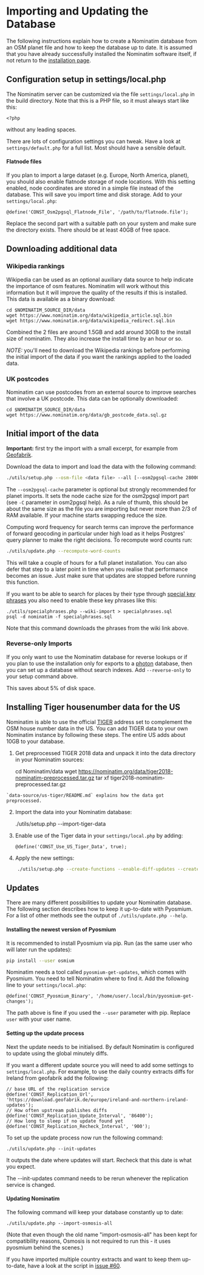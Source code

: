 # Importing and Updating the Database

The following instructions explain how to create a Nominatim database
from an OSM planet file and how to keep the database up to date. It
is assumed that you have already successfully installed the Nominatim
software itself, if not return to the [installation page](Installation.md).

## Configuration setup in settings/local.php

The Nominatim server can be customized via the file `settings/local.php`
in the build directory. Note that this is a PHP file, so it must always
start like this:

    <?php

without any leading spaces.

There are lots of configuration settings you can tweak. Have a look
at `settings/default.php` for a full list. Most should have a sensible default.

#### Flatnode files

If you plan to import a large dataset (e.g. Europe, North America, planet),
you should also enable flatnode storage of node locations. With this
setting enabled, node coordinates are stored in a simple file instead
of the database. This will save you import time and disk storage.
Add to your `settings/local.php`:

    @define('CONST_Osm2pgsql_Flatnode_File', '/path/to/flatnode.file');

Replace the second part with a suitable path on your system and make sure
the directory exists. There should be at least 40GB of free space.

## Downloading additional data

### Wikipedia rankings

Wikipedia can be used as an optional auxiliary data source to help indicate
the importance of osm features. Nominatim will work without this information
but it will improve the quality of the results if this is installed.
This data is available as a binary download:

    cd $NOMINATIM_SOURCE_DIR/data
    wget https://www.nominatim.org/data/wikipedia_article.sql.bin
    wget https://www.nominatim.org/data/wikipedia_redirect.sql.bin

Combined the 2 files are around 1.5GB and add around 30GB to the install
size of nominatim. They also increase the install time by an hour or so.

*NOTE:* you'll need to download the Wikipedia rankings before performing
the initial import of the data if you want the rankings applied to the
loaded data.

### UK postcodes

Nominatim can use postcodes from an external source to improve searches that involve a UK postcode. This data can be optionally downloaded: 

    cd $NOMINATIM_SOURCE_DIR/data
    wget https://www.nominatim.org/data/gb_postcode_data.sql.gz


## Initial import of the data

**Important:** first try the import with a small excerpt, for example from
[Geofabrik](https://download.geofabrik.de).

Download the data to import and load the data with the following command:

```sh
./utils/setup.php --osm-file <data file> --all [--osm2pgsql-cache 28000] 2>&1 | tee setup.log
```

The `--osm2pgsql-cache` parameter is optional but strongly recommended for
planet imports. It sets the node cache size for the osm2pgsql import part
(see `-C` parameter in osm2pgsql help). As a rule of thumb, this should be
about the same size as the file you are importing but never more than
2/3 of RAM available. If your machine starts swapping reduce the size.

Computing word frequency for search terms can improve the performance of
forward geocoding in particular under high load as it helps Postgres' query
planner to make the right decisions. To recompute word counts run:

```sh
./utils/update.php --recompute-word-counts
```

This will take a couple of hours for a full planet installation. You can
also defer that step to a later point in time when you realise that
performance becomes an issue. Just make sure that updates are stopped before
running this function.

If you want to be able to search for places by their type through
[special key phrases](https://wiki.openstreetmap.org/wiki/Nominatim/Special_Phrases)
you also need to enable these key phrases like this:

    ./utils/specialphrases.php --wiki-import > specialphrases.sql
    psql -d nominatim -f specialphrases.sql

Note that this command downloads the phrases from the wiki link above.

### Reverse-only Imports

If you only want to use the Nominatim database for reverse lookups or
if you plan to use the installation only for exports to a
[photon](http://photon.komoot.de/) database, then you can set up a database
without search indexes. Add `--reverse-only` to your setup command above.

This saves about 5% of disk space.


## Installing Tiger housenumber data for the US

Nominatim is able to use the official [TIGER](https://www.census.gov/geo/maps-data/data/tiger.html)
address set to complement the OSM house number data in the US. You can add
TIGER data to your own Nominatim instance by following these steps. The
entire US adds about 10GB to your database.

  1. Get preprocessed TIGER 2018 data and unpack it into the
     data directory in your Nominatim sources:

        cd Nominatim/data
        wget https://nominatim.org/data/tiger2018-nominatim-preprocessed.tar.gz
        tar xf tiger2018-nominatim-preprocessed.tar.gz

    `data-source/us-tiger/README.md` explains how the data got preprocessed.

  2. Import the data into your Nominatim database: 

        ./utils/setup.php --import-tiger-data

  3. Enable use of the Tiger data in your `settings/local.php` by adding:

         @define('CONST_Use_US_Tiger_Data', true);

  4. Apply the new settings:

```sh
    ./utils/setup.php --create-functions --enable-diff-updates --create-partition-functions
```


## Updates

There are many different possibilities to update your Nominatim database.
The following section describes how to keep it up-to-date with Pyosmium.
For a list of other methods see the output of `./utils/update.php --help`.

#### Installing the newest version of Pyosmium

It is recommended to install Pyosmium via pip. Run (as the same user who
will later run the updates):

```sh
pip install --user osmium
```

Nominatim needs a tool called `pyosmium-get-updates`, which comes with
Pyosmium. You need to tell Nominatim where to find it. Add the
following line to your `settings/local.php`:

    @define('CONST_Pyosmium_Binary', '/home/user/.local/bin/pyosmium-get-changes');

The path above is fine if you used the `--user` parameter with pip.
Replace `user` with your user name.

#### Setting up the update process

Next the update needs to be initialised. By default Nominatim is configured
to update using the global minutely diffs.

If you want a different update source you will need to add some settings
to `settings/local.php`. For example, to use the daily country extracts
diffs for Ireland from geofabrik add the following:

    // base URL of the replication service
    @define('CONST_Replication_Url', 'https://download.geofabrik.de/europe/ireland-and-northern-ireland-updates');
    // How often upstream publishes diffs
    @define('CONST_Replication_Update_Interval', '86400');
    // How long to sleep if no update found yet
    @define('CONST_Replication_Recheck_Interval', '900');

To set up the update process now run the following command:

    ./utils/update.php --init-updates

It outputs the date where updates will start. Recheck that this date is
what you expect.

The --init-updates command needs to be rerun whenever the replication service
is changed.

#### Updating Nominatim

The following command will keep your database constantly up to date:

    ./utils/update.php --import-osmosis-all

(Note that even though the old name "import-osmosis-all" has been kept for compatibility reasons, Osmosis is not required to run this - it uses pyosmium behind the scenes.)

If you have imported multiple country extracts and want to keep them
up-to-date, have a look at the script in
[issue #60](https://github.com/openstreetmap/Nominatim/issues/60).

